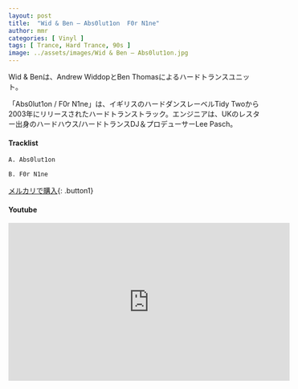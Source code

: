 ```yaml
---
layout: post
title:  "Wid & Ben – Abs0lut1on  F0r N1ne"
author: mmr
categories: [ Vinyl ]
tags: [ Trance, Hard Trance, 90s ]
image: ../assets/images/Wid & Ben – Abs0lut1on.jpg
---
```


Wid & Benは、Andrew WiddopとBen Thomasによるハードトランスユニット。

「Abs0lut1on / F0r N1ne」は、イギリスのハードダンスレーベルTidy Twoから2003年にリリースされたハードトランストラック。エンジニアは、UKのレスター出身のハードハウス/ハードトランスDJ＆プロデューサーLee Pasch。

#### Tracklist
```md
A. Abs0lut1on

B. F0r N1ne
```

[メルカリで購入](https://jp.mercari.com/item/m72045675449?afid=6142608987){: .button1}

#### Youtube 
<iframe width="560" height="315" src="https://www.youtube.com/embed/8Fc89h0OOEo?si=iJkOXDcnAJonj606" title="YouTube video player" frameborder="0" allow="accelerometer; autoplay; clipboard-write; encrypted-media; gyroscope; picture-in-picture; web-share" referrerpolicy="strict-origin-when-cross-origin" allowfullscreen></iframe>
